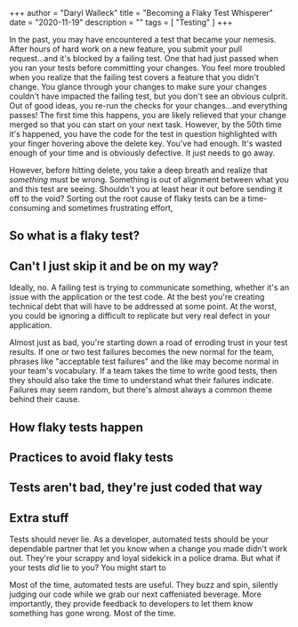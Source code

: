 +++
author = "Daryl Walleck"
title = "Becoming a Flaky Test Whisperer"
date = "2020-11-19"
description = ""
tags = [
    "Testing"
]
+++

In the past, you may have encountered a test that became your nemesis. After hours of hard work on a new feature, you submit your pull request...and it's blocked by a failing test. One that had just passed when you ran your tests before committing your changes. You feel more troubled when you realize that the failing test covers a feature that you didn't change. You glance through your changes to make sure your changes couldn't have impacted the failing test, but you don't see an obvious culprit. Out of good ideas, you re-run the checks for your changes...and everything passes! The first time this happens, you are likely relieved that your change merged so that you can start on your next task. However, by the 50th time it's happened, you have the code for the test in question highlighted with your finger hovering above the delete key. You've had enough. It's wasted enough of your time and is obviously defective. It just needs to go away.

However, before hitting delete, you take a deep breath and realize that _something_ must be wrong. Something is out of alignment between what you and this test are seeing. Shouldn't you at least hear it out before sending it off to the void? Sorting out the root cause of flaky tests can be a time-consuming and sometimes frustrating effort, 

## So what is a flaky test?

## Can't I just skip it and be on my way?

Ideally, no. A failing test is trying to communicate something, whether it's an issue with the application or the test code. At the best you're creating technical debt that will have to be addressed at some point. At the worst, you could be ignoring a difficult to replicate but very real defect in your application.

Almost just as bad, you're starting down a road of erroding trust in your test results. If one or two test failures becomes the new normal for the team, phrases like "acceptable test failures" and the like may become normal in your team's vocabulary. If a team takes the time to write good tests, then they should also take the time to understand what their failures indicate. Failures may seem random, but there's almost always a common theme behind their cause.

## How flaky tests happen

## Practices to avoid flaky tests

## Tests aren't bad, they're just coded that way

## Extra stuff

Tests should never lie. As a developer, automated tests should be your dependable partner that let you know when a change you made didn't work out. They're your scrappy and loyal sidekick in a police drama. But what if your tests *did* lie to you? You might start to

Most of the time, automated tests are useful. They buzz and spin, silently judging our code while we grab our next caffeniated beverage. More importantly, they provide feedback to developers to let them know something has gone wrong. Most of the time.
